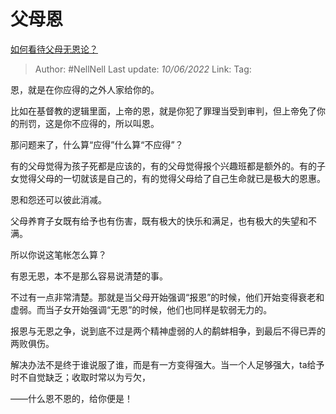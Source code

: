 # 父母恩
[如何看待父母无恩论？](https://www.zhihu.com/question/26860040/answer/2516491313)

> Author: #NellNell 
> Last update: *10/06/2022* 
> Link: 
> Tag: 

恩，就是在你应得的之外人家给你的。

比如在基督教的逻辑里面，上帝的恩，就是你犯了罪理当受到审判，但上帝免了你的刑罚，这是你不应得的，所以叫恩。

那问题来了，什么算“应得”什么算“不应得”？

有的父母觉得为孩子死都是应该的，有的父母觉得报个兴趣班都是额外的。有的子女觉得父母的一切就该是自己的，有的觉得父母给了自己生命就已是极大的恩惠。

恩和怨还可以彼此消减。

父母养育子女既有给予也有伤害，既有极大的快乐和满足，也有极大的失望和不满。

所以你说这笔帐怎么算？

有恩无恩，本不是那么容易说清楚的事。

不过有一点非常清楚。那就是当父母开始强调“报恩”的时候，他们开始变得衰老和虚弱。而当子女开始强调“无恩”的时候，他们也同样是软弱无力的。

报恩与无恩之争，说到底不过是两个精神虚弱的人的鹬蚌相争，到最后不得已弄的两败俱伤。

解决办法不是终于谁说服了谁，而是有一方变得强大。当一个人足够强大，ta给予时不自觉缺乏；收取时常以为亏欠，

——什么恩不恩的，给你便是！

  
  